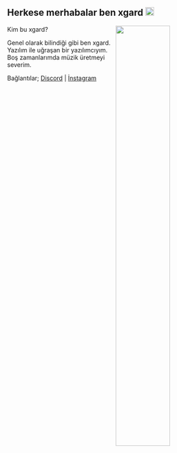 <h2>Herkese merhabalar ben xgard <img src="https://media.giphy.com/media/Q7LHmoFwVP6Yc1swZs/giphy.gif" height="20px"></h2>

<img width="50%" align="right" src="https://github-readme-stats.vercel.app/api?username=ibnidjs&show_icons=true&hide_title=true&theme=merko">

Kim bu xgard?

Genel olarak bilindiği gibi ben xgard. Yazılım ile uğraşan bir yazılımcıyım. Boş zamanlarımda müzik üretmeyi severim.

Bağlantılar;
[Discord](https://discord.com/users/789173991171817524) | [İnstagram](https://www.instagram.com/xbarisc/)
